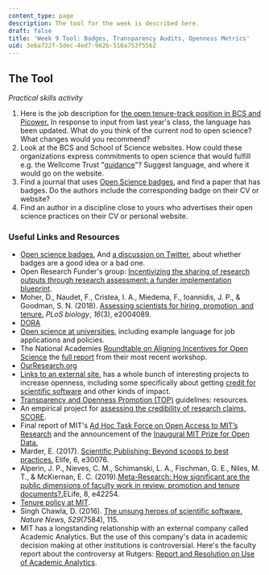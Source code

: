 ```yaml
---
content_type: page
description: The tool for the week is described here.
draft: false
title: 'Week 9 Tool: Badges, Transparency Audits, Openness Metrics'
uid: 3e6a722f-5dec-4ed7-962b-516a753f5562
---
```

## The Tool

*Practical skills activity*

1. Here is the job description for [the open tenure-track position in BCS and Picower.](https://academicjobsonline.org/ajo/jobs/22653) In response to input from last year's class, the language has been updated. What do you think of the current nod to open science? What changes would you recommend?
2. Look at the BCS and School of Science websites. How could these organizations express commitments to open science that would fulfill e.g. the Wellcome Trust "[guidance](https://wellcome.org/grant-funding/guidance/open-access-guidance/research-organisations-how-implement-responsible-and-fair-approaches-research)"? Suggest language, and where it would go on the website. 
3. Find a journal that uses [Open Science badges](https://www.cos.io/initiatives/badges), and find a paper that has badges. Do the authors include the corresponding badge on their CV or website? 
4. Find an author in a discipline close to yours who advertises their open science practices on their CV or personal website. 

### Useful Links and Resources

- [Open science badges.](https://www.cos.io/initiatives/badges) And [a discussion on Twitter.](https://twitter.com/lakens/status/1456506610633805829) about whether badges are a good idea or a bad one. 
- Open Research Funder's group: [Incentivizing the sharing of research outputs through research assessment: a funder implementation blueprint](https://canvas.mit.edu/courses/16735/files/2628370?wrap=1).
- Moher, D., Naudet, F., Cristea, I. A., Miedema, F., Ioannidis, J. P., & Goodman, S. N. (2018). [Assessing scientists for hiring, promotion, and tenure.](https://journals.plos.org/plosbiology/article?id=10.1371/journal.pbio.2004089&rev=2) *PLoS biology*, *16*(3), e2004089.
- [DORA](https://sfdora.org)
- [Open science at universities](https://osf.io/kgnva/wiki/Universities/), including example language for job applications and policies.
- The National Academies [Roundtable on Aligning Incentives for Open Science](https://www.nationalacademies.org/our-work/roundtable-on-aligning-incentives-for-open-science?utm_source=BRDI&utm_campaign=9654e8a95e-EMAIL_CAMPAIGN_2017_08_15_COPY_01&utm_medium=email&utm_term=0_5b187d867a-9654e8a95e-&utm_source=BRDI&utm_campaign=9654e8a95e-EMAIL_CAMPAIGN_2017_08_15_COPY_01&utm_medium=email&utm_term=0_5b187d867a-9654e8a95e-129273345) the [full report](https://canvas.mit.edu/courses/16735/files/2628380?wrap=1) from their most recent workshop. 
- [OurResearch.org](http://ourresearch.org)
- [Links to an external site.](http://ourresearch.org) has a whole bunch of interesting projects to increase openness, including some specifically about getting [credit for scientific software](https://citeas.org) and other kinds of impact.
- [Transparency and Openness Promotion (TOP)](https://osf.io/9f6gx/) guidelines: resources.
- An empirical project for [assessing the credibility of research claims, SCORE](https://osf.io/preprints/socarxiv/46mnb/).
- Final report of MIT's [Ad Hoc Task Force on Open Access to MIT’s Research](https://open-access.mit.edu/sites/default/files/OA-Final-Report.pdf) and the announcement of the [Inaugural MIT Prize for Open Data.](https://libraries.mit.edu/news/prize-open-data/33342/)
- Marder, E. (2017). [Scientific Publishing: Beyond scoops to best practices.](https://elifesciences.org/articles/30076) Elife, 6, e30076.
- Alperin, J. P., Nieves, C. M., Schimanski, L. A., Fischman, G. E., Niles, M. T., & McKiernan, E. C. (2019).[Meta-Research: How significant are the public dimensions of faculty work in review, promotion and tenure documents?.](https://elifesciences.org/articles/42254)ELife, 8, e42254.
- [Tenure policy at MIT](https://policies.mit.edu/policies-procedures/30-faculty-appointment-promotion-and-tenure-guidelines/32-tenure-process).
- Singh Chawla, D. (2016). [The unsung heroes of scientific software.](https://www.nature.com/articles/529115a) *Nature News*, *529*(7584), 115.
- MIT has a longstanding relationship with an external company called Academic Analytics. But the use of this company's data in academic decision making at other institutions is controversial. Here's the faculty report about the controversy at Rutgers: [Report and Resolution on Use of Academic Analytics](https://nbfc.rutgers.edu/documents/report-and-resolution-use-academic-analytics).